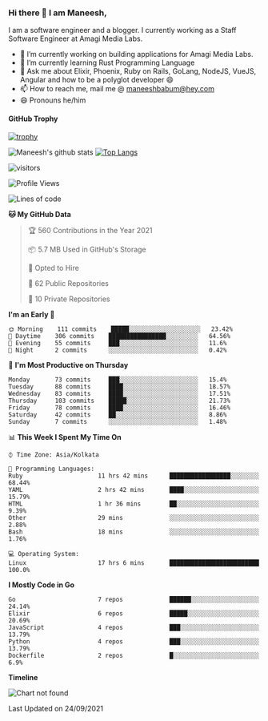 ### Hi there 👋 I am Maneesh,

I am a software engineer and a blogger. I currently working as a Staff Software Engineer at Amagi Media Labs.


- 🔭 I’m currently working on building applications for Amagi Media Labs.
- 🌱 I’m currently learning Rust Programming Language
- 💬 Ask me about Elixir, Phoenix, Ruby on Rails, GoLang, NodeJS, VueJS, Angular and how to be a polyglot developer 😄
- 📫 How to reach me, mail me @ maneeshbabum@hey.com
- 😄 Pronouns he/him

#### GitHub Trophy
[![trophy](https://github-profile-trophy.vercel.app/?username=mbm-c)](https://github.com/ryo-ma/github-profile-trophy)

![Maneesh's github stats](https://github-readme-stats.vercel.app/api?username=mbm-c&show_icons=true)
[![Top Langs](https://github-readme-stats.vercel.app/api/top-langs/?username=mbm-c)](https://github.com/anuraghazra/github-readme-stats)


![visitors](https://visitor-badge.glitch.me/badge?page_id=maneeshbabu.maneeshbabu)

<!--START_SECTION:waka-->
![Profile Views](http://img.shields.io/badge/Profile%20Views-0-blue)

![Lines of code](https://img.shields.io/badge/From%20Hello%20World%20I%27ve%20Written-288082%20lines%20of%20code-blue)

**🐱 My GitHub Data** 

> 🏆 560 Contributions in the Year 2021
 > 
> 📦 5.7 MB Used in GitHub's Storage 
 > 
> 💼 Opted to Hire
 > 
> 📜 62 Public Repositories 
 > 
> 🔑 10 Private Repositories  
 > 
**I'm an Early 🐤** 

```text
🌞 Morning    111 commits    █████░░░░░░░░░░░░░░░░░░░░   23.42% 
🌆 Daytime    306 commits    ████████████████░░░░░░░░░   64.56% 
🌃 Evening    55 commits     ███░░░░░░░░░░░░░░░░░░░░░░   11.6% 
🌙 Night      2 commits      ░░░░░░░░░░░░░░░░░░░░░░░░░   0.42%

```
📅 **I'm Most Productive on Thursday** 

```text
Monday       73 commits     ███░░░░░░░░░░░░░░░░░░░░░░   15.4% 
Tuesday      88 commits     ████░░░░░░░░░░░░░░░░░░░░░   18.57% 
Wednesday    83 commits     ████░░░░░░░░░░░░░░░░░░░░░   17.51% 
Thursday     103 commits    █████░░░░░░░░░░░░░░░░░░░░   21.73% 
Friday       78 commits     ████░░░░░░░░░░░░░░░░░░░░░   16.46% 
Saturday     42 commits     ██░░░░░░░░░░░░░░░░░░░░░░░   8.86% 
Sunday       7 commits      ░░░░░░░░░░░░░░░░░░░░░░░░░   1.48%

```


📊 **This Week I Spent My Time On** 

```text
⌚︎ Time Zone: Asia/Kolkata

💬 Programming Languages: 
Ruby                     11 hrs 42 mins      █████████████████░░░░░░░░   68.44% 
YAML                     2 hrs 42 mins       ████░░░░░░░░░░░░░░░░░░░░░   15.79% 
HTML                     1 hr 36 mins        ██░░░░░░░░░░░░░░░░░░░░░░░   9.39% 
Other                    29 mins             ░░░░░░░░░░░░░░░░░░░░░░░░░   2.88% 
Bash                     18 mins             ░░░░░░░░░░░░░░░░░░░░░░░░░   1.76%

💻 Operating System: 
Linux                    17 hrs 6 mins       █████████████████████████   100.0%

```

**I Mostly Code in Go** 

```text
Go                       7 repos             ██████░░░░░░░░░░░░░░░░░░░   24.14% 
Elixir                   6 repos             █████░░░░░░░░░░░░░░░░░░░░   20.69% 
JavaScript               4 repos             ███░░░░░░░░░░░░░░░░░░░░░░   13.79% 
Python                   4 repos             ███░░░░░░░░░░░░░░░░░░░░░░   13.79% 
Dockerfile               2 repos             █░░░░░░░░░░░░░░░░░░░░░░░░   6.9%

```


**Timeline**

![Chart not found](https://raw.githubusercontent.com/mbm-c/mbm-c/master/charts/bar_graph.png) 


 Last Updated on 24/09/2021
<!--END_SECTION:waka-->

<!--
**maneeshbabu/maneeshbabu** is a ✨ _special_ ✨ repository because its `README.md` (this file) appears on your GitHub profile.

Here are some ideas to get you started:

- 🔭 I’m currently working on ...
- 🌱 I’m currently learning ...
- 👯 I’m looking to collaborate on ...
- 🤔 I’m looking for help with ...
- 💬 Ask me about ...
- 📫 How to reach me: ...
- 😄 Pronouns: ...
- ⚡ Fun fact: ...
-->
